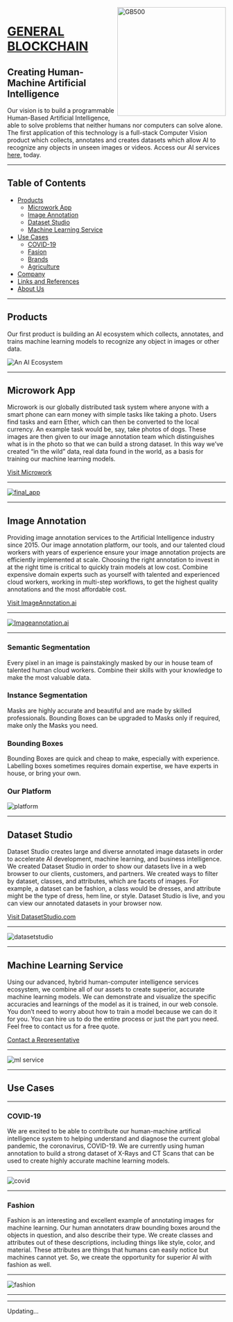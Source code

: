 <img src="https://user-images.githubusercontent.com/66736646/84417602-b484c400-ac37-11ea-88eb-652c98061797.png" alt="GB500" align="right" width="250" />

# <a href="https://www.generalblockchain.com/">GENERAL BLOCKCHAIN</a>

## Creating Human-Machine Artificial Intelligence

Our vision is to build a programmable Human-Based Artificial Intelligence, able to solve problems that neither humans nor computers can solve alone. The first application of this technology is a full-stack Computer Vision product which collects, annotates and creates datasets which allow AI to recognize any objects in unseen images or videos. Access our AI services <a href="https://www.generalblockchain.com/">here</a>, today.

---
  
## Table of Contents

- [Products](#products)
    - [Microwork App](#microwork-app)
    - [Image Annotation](#image-annotation)
    - [Dataset Studio](#dataset-studio)
    - [Machine Learning Service](#machine-learning-service)
- [Use Cases](#use-cases)
    - [COVID-19](#covid-19)
    - [Fasion](#fashion)
    - [Brands](#brands)
    - [Agriculture](#agriculture)
- [Company](#company)
- [Links and References](#links-and-references)
- [About Us](#about-us)

---

## Products

Our first product is building an AI ecosystem which collects, annotates, and trains machine learning models to recognize any object in images or other data.

![An AI Ecosystem](https://user-images.githubusercontent.com/66736646/84388509-8cd13400-ac16-11ea-88d5-f53a3d97623a.png)

---

## Microwork App

Microwork is our globally distributed task system where anyone with a smart phone can earn money with simple tasks like taking a photo. Users find tasks and earn Ether, which can then be converted to the local currency. An example task would be, say, take photos of dogs. These images are then given to our image annotation team which distinguishes what is in the photo so that we can build a strong dataset. In this way we’ve created “in the wild” data, real data found in the world, as a basis for training our machine learning models.

<a href="https://www.microwork.app/" class="button big">Visit Microwork</a>

<!---
<img src="https://user-images.githubusercontent.com/66736646/84399001-70d38f80-ac22-11ea-9172-3f5ac972e0d5.png" alt="microwork" align="left" width="280" />
-->
<!---
<img src="https://user-images.githubusercontent.com/66736646/84397784-e9395100-ac20-11ea-88cb-32a3529e0bd6.png" alt="get paid" align="right" width="280" />
-->
<!---
<img src="https://user-images.githubusercontent.com/66736646/84391138-61504880-ac1a-11ea-8136-eb4dae145105.png" alt="start earning" align="centre" width="280" />
<br><br>
-->

---

<a href="https://www.microwork.app/">![final_app](https://user-images.githubusercontent.com/66736646/84415127-21965a80-ac34-11ea-9cb8-d97bc83219c8.png)</a>

---

## Image Annotation

Providing image annotation services to the Artificial Intelligence industry since 2015. Our image annotation platform, our tools, and our talented cloud workers with years of experience ensure your image annotation projects are efficiently implemented at scale. Choosing the right annotation to invest in at the right time is critical to quickly train models at low cost. Combine expensive domain experts such as yourself with talented and experienced cloud workers, working in multi-step workflows, to get the highest quality annotations and the most affordable cost.

<a href="https://www.imageannotation.ai/" class="button big">Visit ImageAnnotation.ai</a>

---

<a href="https://www.imageannotation.ai/">![Imageannotation.ai](https://user-images.githubusercontent.com/33668152/84964783-d5b14d00-b12e-11ea-8649-23262e75e55b.png)</a>

---

### Semantic Segmentation

Every pixel in an image is painstakingly masked by our in house team of talented human cloud workers. Combine their skills with your knowledge to make the most valuable data.

### Instance Segmentation

Masks are highly accurate and beautiful and are made by skilled professionals. Bounding Boxes can be upgraded to Masks only if required, make only the Masks you need.

### Bounding Boxes

Bounding Boxes are quick and cheap to make, especially with experience. Labelling boxes sometimes requires domain expertise, we have experts in house, or bring your own.

### Our Platform

![platform](https://user-images.githubusercontent.com/33668152/84965288-51f86000-b130-11ea-8879-d94d0624cdf0.png)

---

## Dataset Studio

Dataset Studio creates large and diverse annotated image datasets in order to accelerate AI development, machine learning, and business intelligence. We created Dataset Studio in order to show our datasets live in a web browser to our clients, customers, and partners. We created ways to filter by dataset, classes, and attributes, which are facets of images. For example, a dataset can be fashion, a class would be dresses, and attribute might be the type of dress, hem line, or style. Dataset Studio is live, and you can view our annotated datasets in your browser now.

<a href="https://www.imageannotation.ai/" class="button big">Visit DatasetStudio.com</a>

---

![datasetstudio](https://user-images.githubusercontent.com/33668152/84965694-6721be80-b131-11ea-8b29-17b676882c76.png)

---

## Machine Learning Service

Using our advanced, hybrid human-computer intelligence services ecosystem, we combine all of our assets to create superior, accurate machine learning models. We can demonstrate and visualize the specific accuracies and learnings of the model as it is trained, in our web console. You don’t need to worry about how to train a model because we can do it for you. You can hire us to do the entire process or just the part you need. Feel free to contact us for a free quote.

<a href="https://discord.com/invite/22HVPEU" class="button big">Contact a Representative</a>

---

![ml service](https://user-images.githubusercontent.com/33668152/84966380-380c4c80-b133-11ea-8ed9-c47be811443e.jpg)

---

## Use Cases

---

### COVID-19

We are excited to be able to contribute our human-machine artifical intelligence system to helping understand and diagnose the current global pandemic, the coronavirus, COVID-19. We are currently using human annotation to build a strong dataset of X-Rays and CT Scans that can be used to create highly accurate machine learning models.

---

![covid](https://user-images.githubusercontent.com/33668152/84968104-891e3f80-b137-11ea-8072-a68d12067bba.jpg)

---

### Fashion

Fashion is an interesting and excellent example of annotating images for machine learning. Our human annotaters draw bounding boxes around the objects in question, and also describe their type. We create classes and attributes out of these descriptions, including things like style, color, and material. These attributes are things that humans can easily notice but machines cannot yet. So, we create the opportunity for superior AI with fashion as well.

---

![fashion](https://user-images.githubusercontent.com/33668152/84968099-86bbe580-b137-11ea-815d-4c6f7c8fa229.jpg)

---































---

Updating...

